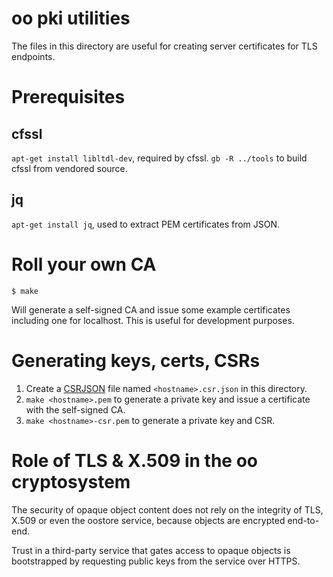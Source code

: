 # oo pki utilities

The files in this directory are useful for creating server certificates for TLS
endpoints.

# Prerequisites

## cfssl

`apt-get install libltdl-dev`, required by cfssl.
`gb -R ../tools` to build cfssl from vendored source.

## jq

`apt-get install jq`, used to extract PEM certificates from JSON.

# Roll your own CA

`$ make`

Will generate a self-signed CA and issue some example certificates including
one for localhost. This is useful for development purposes.

# Generating keys, certs, CSRs

1. Create a
   [CSRJSON](https://github.com/cloudflare/cfssl#generating-certificate-signing-request-and-private-key)
   file named `<hostname>.csr.json` in this directory.
2. `make <hostname>.pem` to generate a private key and issue a certificate with
   the self-signed CA.
3. `make <hostname>-csr.pem` to generate a private key and CSR.

# Role of TLS & X.509 in the oo cryptosystem

The security of opaque object content does not rely on the integrity of TLS,
X.509 or even the oostore service, because objects are encrypted end-to-end.

Trust in a third-party service that gates access to opaque objects is
bootstrapped by requesting public keys from the service over HTTPS.

